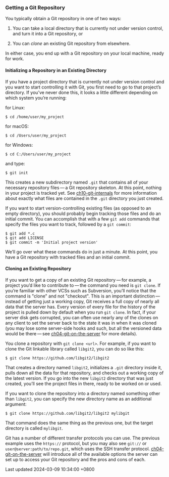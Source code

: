 ### Getting a Git Repository

You typically obtain a Git repository in one of two ways:

1.  You can take a local directory that is currently not under version
    control, and turn it into a Git repository, or

2.  You can *clone* an existing Git repository from elsewhere.

In either case, you end up with a Git repository on your local machine,
ready for work.

#### Initializing a Repository in an Existing Directory

If you have a project directory that is currently not under version
control and you want to start controlling it with Git, you first need to
go to that project’s directory. If you’ve never done this, it looks a
little different depending on which system you’re running:

for Linux:

```shell
$ cd /home/user/my_project
```

for macOS:

```shell
$ cd /Users/user/my_project
```

for Windows:

```shell
$ cd C:/Users/user/my_project
```

and type:

```shell
$ git init
```

This creates a new subdirectory named `.git` that contains all of your
necessary repository files — a Git repository skeleton. At this point,
nothing in your project is tracked yet. See
[ch10-git-internals](ch10-git-internals.md#ch10-git-internals)
for more information about exactly what files are contained in the
`.git` directory you just created.

If you want to start version-controlling existing files (as opposed to
an empty directory), you should probably begin tracking those files and
do an initial commit. You can accomplish that with a few `git add`
commands that specify the files you want to track, followed by a
`git commit`:

```shell
$ git add *.c
$ git add LICENSE
$ git commit -m 'Initial project version'
```

We’ll go over what these commands do in just a minute. At this point,
you have a Git repository with tracked files and an initial commit.

#### Cloning an Existing Repository

If you want to get a copy of an existing Git repository — for example, a
project you’d like to contribute to — the command you need is
`git clone`. If you’re familiar with other VCSs such as Subversion,
you’ll notice that the command is "clone" and not "checkout". This is an
important distinction — instead of getting just a working copy, Git
receives a full copy of nearly all data that the server has. Every
version of every file for the history of the project is pulled down by
default when you run `git clone`. In fact, if your server disk gets
corrupted, you can often use nearly any of the clones on any client to
set the server back to the state it was in when it was cloned (you may
lose some server-side hooks and such, but all the versioned data would
be there — see
[ch04-git-on-the-server](ch04-git-on-the-server.md#getting_git_on_a_server)
for more details).

You clone a repository with `git clone <url>`. For example, if you want
to clone the Git linkable library called `libgit2`, you can do so like
this:

```shell
$ git clone https://github.com/libgit2/libgit2
```

That creates a directory named `libgit2`, initializes a `.git` directory
inside it, pulls down all the data for that repository, and checks out a
working copy of the latest version. If you go into the new `libgit2`
directory that was just created, you’ll see the project files in there,
ready to be worked on or used.

If you want to clone the repository into a directory named something
other than `libgit2`, you can specify the new directory name as an
additional argument:

```shell
$ git clone https://github.com/libgit2/libgit2 mylibgit
```

That command does the same thing as the previous one, but the target
directory is called `mylibgit`.

Git has a number of different transfer protocols you can use. The
previous example uses the `https://` protocol, but you may also see
`git://` or `user@server:path/to/repo.git`, which uses the SSH transfer
protocol.
[ch04-git-on-the-server](ch04-git-on-the-server.md#getting_git_on_a_server)
will introduce all of the available options the server can set up to
access your Git repository and the pros and cons of each.

Last updated 2024-03-09 10:34:00 +0800
